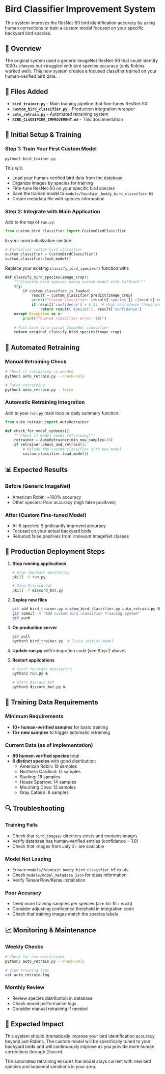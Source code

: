 # Bird Classifier Improvement System

This system improves the ResNet-50 bird identification accuracy by using human corrections to train a custom model focused on your specific backyard bird species.

## 🎯 Overview

The original system used a generic ImageNet ResNet-50 that could identify 1000+ classes but struggled with bird species accuracy (only Robins worked well). This new system creates a focused classifier trained on your human-verified bird data.

## 📁 Files Added

- **`bird_trainer.py`** - Main training pipeline that fine-tunes ResNet-50
- **`custom_bird_classifier.py`** - Production integration wrapper
- **`auto_retrain.py`** - Automated retraining system
- **`BIRD_CLASSIFIER_IMPROVEMENT.md`** - This documentation

## 🚀 Initial Setup & Training

### Step 1: Train Your First Custom Model
```bash
python3 bird_trainer.py
```

This will:
- Load your human-verified bird data from the database
- Organize images by species for training
- Fine-tune ResNet-50 on your specific bird species
- Save the trained model to `models/fountain_buddy_bird_classifier.h5`
- Create metadata file with species information

### Step 2: Integrate with Main Application

Add to the top of `run.py`:
```python
from custom_bird_classifier import CustomBirdClassifier
```

In your main initialization section:
```python
# Initialize custom bird classifier
custom_classifier = CustomBirdClassifier()
custom_classifier.load_model()
```

Replace your existing `classify_bird_species()` function with:
```python
def classify_bird_species(image_crop):
    """Classify bird species using custom model with fallback"""
    try:
        if custom_classifier.is_loaded:
            result = custom_classifier.predict(image_crop)
            print(f"Custom classifier: {result['species']} ({result['confidence']:.2f})")
            if result['confidence'] > 0.3:  # High confidence threshold
                return result['species'], result['confidence']
    except Exception as e:
        print(f"Custom classifier error: {e}")
    
    # Fall back to original ImageNet classifier
    return original_classify_bird_species(image_crop)
```

## 🔄 Automated Retraining

### Manual Retraining Check
```bash
# Check if retraining is needed
python3 auto_retrain.py --check-only

# Force retraining
python3 auto_retrain.py --force
```

### Automatic Retraining Integration

Add to your `run.py` main loop or daily summary function:
```python
from auto_retrain import AutoRetrainer

def check_for_model_updates():
    """Check if model needs retraining"""
    retrainer = AutoRetrainer(min_new_samples=15)
    if retrainer.check_and_retrain():
        # Reload the custom classifier with new model
        custom_classifier.load_model()
```

## 📊 Expected Results

### Before (Generic ImageNet)
- American Robin: ~100% accuracy
- Other species: Poor accuracy (high false positives)

### After (Custom Fine-tuned Model)
- All 6 species: Significantly improved accuracy
- Focused on your actual backyard birds
- Reduced false positives from irrelevant ImageNet classes

## 🔧 Production Deployment Steps

1. **Stop running applications**
   ```bash
   # Stop fountain monitoring
   pkill -f run.py
   
   # Stop Discord bot
   pkill -f discord_bot.py
   ```

2. **Deploy new files**
   ```bash
   git add bird_trainer.py custom_bird_classifier.py auto_retrain.py BIRD_CLASSIFIER_IMPROVEMENT.md
   git commit -m "Add custom bird classifier training system"
   git push
   ```

3. **On production server**
   ```bash
   git pull
   python3 bird_trainer.py  # Train initial model
   ```

4. **Update run.py** with integration code (see Step 2 above)

5. **Restart applications**
   ```bash
   # Start fountain monitoring
   python3 run.py &
   
   # Start Discord bot
   python3 discord_bot.py &
   ```

## 🎯 Training Data Requirements

### Minimum Requirements
- **10+ human-verified samples** for basic training
- **15+ new samples** to trigger automatic retraining

### Current Data (as of implementation)
- **89 human-verified species** total
- **6 distinct species** with good distribution:
  - American Robin: 19 samples
  - Northern Cardinal: 17 samples
  - Starling: 16 samples
  - House Sparrow: 14 samples
  - Mourning Dove: 12 samples
  - Gray Catbird: 8 samples

## 🔍 Troubleshooting

### Training Fails
- Check that `bird_images/` directory exists and contains images
- Verify database has human-verified entries (confidence = 1.0)
- Check that images from July 3+ are available

### Model Not Loading
- Ensure `models/fountain_buddy_bird_classifier.h5` exists
- Check `models/model_metadata.json` for class information
- Verify TensorFlow/Keras installation

### Poor Accuracy
- Need more training samples per species (aim for 15+ each)
- Consider adjusting confidence threshold in integration code
- Check that training images match the species labels

## 📈 Monitoring & Maintenance

### Weekly Checks
```bash
# Check for new corrections
python3 auto_retrain.py --check-only

# View training logs
cat auto_retrain.log
```

### Monthly Review
- Review species distribution in database
- Check model performance logs
- Consider manual retraining if needed

## 🎉 Expected Impact

This system should dramatically improve your bird identification accuracy beyond just Robins. The custom model will be specifically tuned to your backyard birds and will continuously improve as you provide more human corrections through Discord.

The automated retraining ensures the model stays current with new bird species and seasonal variations in your area.